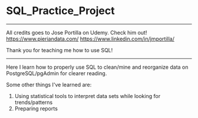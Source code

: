 # SQL_Practice_Project

***************

All credits goes to Jose Portilla on Udemy. Check him out!
https://www.pieriandata.com/
https://www.linkedin.com/in/jmportilla/

Thank you for teaching me how to use SQL!

***************



Here I learn how to properly use SQL to clean/mine and reorganize data on PostgreSQL/pgAdmin for clearer reading. 

Some other things I've learned are:
1. Using statistical tools to interpret data sets while looking for trends/patterns
2. Preparing reports
